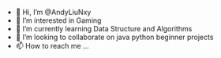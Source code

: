 - 👋 Hi, I’m @AndyLiuNxy
- 👀 I’m interested in Gaming
- 🌱 I’m currently learning Data Structure and Algorithms
- 💞️ I’m looking to collaborate on java python beginner projects
- 📫 How to reach me ...

<!---
AndyLiuNxy/AndyLiuNxy is a ✨ special ✨ repository because its `README.md` (this file) appears on your GitHub profile.
You can click the Preview link to take a look at your changes.
--->
